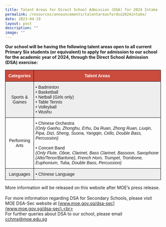 ```yaml
---
title: Talent Areas for Direct School Admission (DSA) for 2024 Intake
permalink: /resources/announcements/talentareasfordsa2024intake/
date: 2023-04-19
layout: post
description: ""
image: ""
---
```

**Our school will be having the following talent areas open to all current Primary Six students (or equivalent) to apply for admission to our school for the academic year of 2024, through the Direct School Admission (DSA) exercise:**



<style type="text/css">
.tg  {border-collapse:collapse;border-spacing:0;}
.tg td{border-color:black;border-style:solid;border-width:1px;font-family:Arial, sans-serif;font-size:14px;
  overflow:hidden;padding:10px 5px;word-break:normal;}
.tg th{border-color:black;border-style:solid;border-width:1px;font-family:Arial, sans-serif;font-size:14px;
  font-weight:normal;overflow:hidden;padding:10px 5px;word-break:normal;}
.tg .tg-43yd{background-color:#CB4B3D;color:#FFF;font-weight:bold;text-align:center;vertical-align:middle}
.tg .tg-mgsp{background-color:#EEE;text-align:center;vertical-align:middle}
.tg .tg-r5gp{background-color:#EEE;text-align:left;vertical-align:top}
.tg .tg-nrix{text-align:center;vertical-align:middle}
.tg .tg-0lax{text-align:left;vertical-align:top}
</style>
<table class="tg">
<thead>
  <tr>
    <th class="tg-43yd"><span style="color:#FFF;background-color:#CB4B3D">Categories</span></th>
    <th class="tg-43yd"><span style="color:#FFF;background-color:#CB4B3D">Talent Areas</span></th>
  </tr>
</thead>
<tbody>
  <tr>
    <td class="tg-mgsp">Sports &amp; Games</td>
    <td class="tg-r5gp"><span style="font-weight:400;font-style:normal">• </span>Badminton<br><span style="font-weight:400;font-style:normal">•</span> Basketball<br><span style="font-weight:400;font-style:normal">•</span> Netball (Girls only)<br><span style="font-weight:400;font-style:normal">•</span> Table Tennis<br><span style="font-weight:400;font-style:normal">•</span> Volleyball<br><span style="font-weight:400;font-style:normal">•</span> Wushu</td>
  </tr>
  <tr>
    <td class="tg-nrix">Performing Arts</td>
    <td class="tg-0lax"><span style="font-weight:400;font-style:normal">• </span>Chinese Orchestra<br><i>(Only Gaohu, Zhonghu, Erhu, Da Ruan, Zhong Ruan, Liuqin, Pipa, Dizi, Sheng, Suona, Yangqin, Cello, Double Bass, Percussion)</i><br><br><span style="font-weight:400;font-style:normal">• </span>Concert Band<br><i>(Only Flute, Oboe, Clarinet, Bass Clarinet, Bassoon, Saxophone (Alto/Tenor/Baritone), French Horn, Trumpet, Trombone, Euphonium, Tuba, Double Bass, Percussion)</i>
	</td>
  </tr>
	<tr>
    <td class="tg-mgsp">Languages</td>
    <td class="tg-r5gp"><span style="font-weight:400;font-style:normal">• </span>Chinese Language</td>
  </tr>
</tbody>
</table>

More information will be released on this website after MOE’s press release.<br><br>
For more information regarding DSA for Secondary Schools, please visit MOE DSA-Sec website at [www.moe.gov.sg/dsa-sec](www.moe.gov.sg/dsa-sec).<br><br>For further queries about DSA to our school, please email [cchms@moe.edu.sg](mailto:cchms@moe.edu.sg)